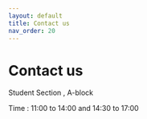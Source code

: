 ```yaml
---
layout: default
title: Contact us
nav_order: 20
---
```


# Contact us
Student Section , A-block 


Time : 11:00 to 14:00   and   14:30 to 17:00
